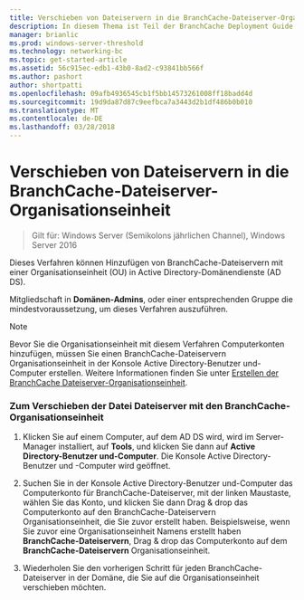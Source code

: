 ```yaml
---
title: Verschieben von Dateiservern in die BranchCache-Dateiserver-Organisationseinheit
description: In diesem Thema ist Teil der BranchCache Deployment Guide für Windows Server 2016, der veranschaulicht, wie Sie BranchCache im verteilten und gehosteter cachemodi zum Optimieren der WAN-Bandbreite in Zweigstellen bereitstellen
manager: brianlic
ms.prod: windows-server-threshold
ms.technology: networking-bc
ms.topic: get-started-article
ms.assetid: 56c915ec-edb1-43b0-8ad2-c93841bb566f
ms.author: pashort
author: shortpatti
ms.openlocfilehash: 09afb4936545cb1f5bb14573261008ff18badd4d
ms.sourcegitcommit: 19d9da87d87c9eefbca7a3443d2b1df486b0b010
ms.translationtype: MT
ms.contentlocale: de-DE
ms.lasthandoff: 03/28/2018
---
```

# <a name="move-file-servers-to-the-branchcache-file-servers-organizational-unit"></a>Verschieben von Dateiservern in die BranchCache-Dateiserver-Organisationseinheit

>Gilt für: Windows Server (Semikolons jährlichen Channel), Windows Server 2016

Dieses Verfahren können Hinzufügen von BranchCache-Dateiservern mit einer Organisationseinheit (OU) in Active Directory-Domänendienste (AD DS).  
  
Mitgliedschaft in **Domänen-Admins**, oder einer entsprechenden Gruppe die mindestvoraussetzung, um dieses Verfahren auszuführen.  
  
> [!NOTE]  
> Bevor Sie die Organisationseinheit mit diesem Verfahren Computerkonten hinzufügen, müssen Sie einen BranchCache-Dateiservern Organisationseinheit in der Konsole Active Directory-Benutzer und-Computer erstellen. Weitere Informationen finden Sie unter [Erstellen der BranchCache Dateiserver-Organisationseinheit](../../branchcache/deploy/Create-the-BranchCache-File-Servers-Organizational-Unit.md).  
  
### <a name="to-move-file-servers-to-the-branchcache-file-servers-organizational-unit"></a>Zum Verschieben der Datei Dateiserver mit den BranchCache-Organisationseinheit  
  
1.  Klicken Sie auf einem Computer, auf dem AD DS wird, wird im Server-Manager installiert, auf **Tools**, und klicken Sie dann auf **Active Directory-Benutzer und-Computer**. Die Konsole Active Directory-Benutzer und -Computer wird geöffnet.  
  
2.  Suchen Sie in der Konsole Active Directory-Benutzer und-Computer das Computerkonto für BranchCache-Dateiserver, mit der linken Maustaste, wählen Sie das Konto, und klicken Sie dann Drag & drop das Computerkonto auf den BranchCache-Dateiservern Organisationseinheit, die Sie zuvor erstellt haben. Beispielsweise, wenn Sie zuvor eine Organisationseinheit Namens erstellt haben **BranchCache-Dateiservern**, Drag & drop das Computerkonto auf dem **BranchCache-Dateiservern** Organisationseinheit.  
  
3.  Wiederholen Sie den vorherigen Schritt für jeden BranchCache-Dateiserver in der Domäne, die Sie auf die Organisationseinheit verschieben möchten.  
  


